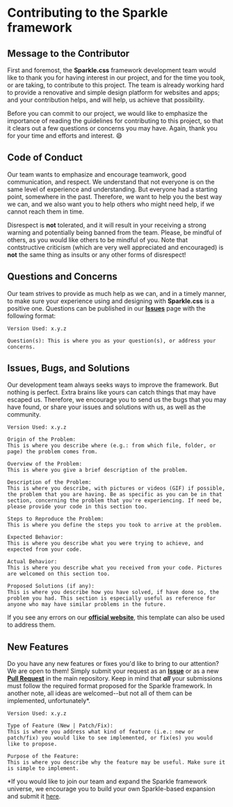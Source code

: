 # Contributing to the Sparkle framework

## Message to the Contributor
First and foremost, the __Sparkle.css__ framework development team would like to thank you for having interest in our project, and for the time you took, or are taking, to contribute to this project. The team is already working hard to provide a renovative and simple design platform for websites and apps; and your contribution helps, and will help, us achieve that possibility.

Before you can commit to our project, we would like to emphasize the importance of reading the guidelines for contributing to this project, so that it clears out a few questions or concerns you may have. Again, thank you for your time and efforts and interest. :smile:

## Code of Conduct
Our team wants to emphasize and encourage teamwork, good communication, and respect. We understand that not everyone is on the same level of experience and understanding. But everyone had a starting point, somewhere in the past. Therefore, we want to help you the best way we can, and we also want you to help others who might need help, if we cannot reach them in time.

Disrespect is __not__ tolerated, and it will result in your receiving a strong warning and potentially being banned from the team. Please, be mindful of others, as you would like others to be mindful of you. Note that contstructive criticism (which are very well appreciated and encouraged) is __not__ the same thing as insults or any other forms of disrespect!

## Questions and Concerns
Our team strives to provide as much help as we can, and in a timely manner, to make sure your experience using and designing with __Sparkle.css__ is a positive one. Questions can be published in our [__Issues__](https://github.com/jdriviere/sparkle-css/issues) page with the following format:

```
Version Used: x.y.z

Question(s): This is where you as your question(s), or address your concerns.
```

## Issues, Bugs, and Solutions
Our development team always seeks ways to improve the framework. But nothing is perfect. Extra brains like yours can catch things that may have escaped us. Therefore, we encourage you to send us the bugs that you may have found, or share your issues and solutions with us, as well as the community.

```
Version Used: x.y.z

Origin of the Problem:
This is where you describe where (e.g.: from which file, folder, or page) the problem comes from.

Overview of the Problem:
This is where you give a brief description of the problem.

Description of the Problem:
This is where you describe, with pictures or videos (GIF) if possible, the problem that you are having. Be as specific as you can be in that section, concerning the problem that you're experiencing. If need be, please provide your code in this section too.

Steps to Reproduce the Problem:
This is where you define the steps you took to arrive at the problem.

Expected Behavior:
This is where you describe what you were trying to achieve, and expected from your code.

Actual Behavior:
This is where you describe what you received from your code. Pictures are welcomed on this section too.

Proposed Solutions (if any):
This is where you describe how you have solved, if have done so, the problem you had. This section is especially useful as reference for anyone who may have similar problems in the future.
```

If you see any errors on our [__official website__](https://sparklecss.herokuapp.com), this template can also be used to address them.

## New Features
Do you have any new features or fixes you'd like to bring to our attention? We are open to them! Simply submit your request as an [__Issue__](https://github.com/jdriviere/sparkle-css/issues) or as a new [__Pull Request__](https://github.com/jdriviere/sparkle-css/pulls) in the main repository. Keep in mind that *__all__* your submissions must follow the required format proposed for the Sparkle framework. In another note, all ideas are welcomed--but not all of them can be implemented, unfortunately*.

```
Version Used: x.y.z

Type of Feature (New | Patch/Fix):
This is where you address what kind of feature (i.e.: new or patch/fix) you would like to see implemented, or fix(es) you would like to propose.

Purpose of the Feature:
This is where you describe why the feature may be useful. Make sure it is simple to implement.
```

*If you would like to join our team and expand the Sparkle framework universe, we encourage you to build your own Sparkle-based expansion and submit it [here](https://github.com/sparkle-css).